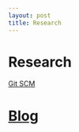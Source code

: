 ```yaml
---
layout: post
title: Research
---
```


Research
========
[Git SCM][git] 

[git]: http://git-scm.com

[Blog](/blog/)
====
